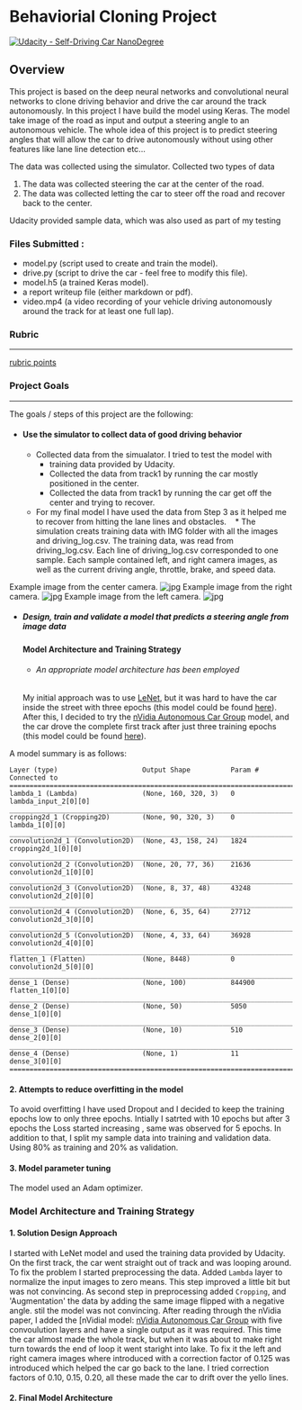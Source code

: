 # Behaviorial Cloning Project

[![Udacity - Self-Driving Car NanoDegree](https://s3.amazonaws.com/udacity-sdc/github/shield-carnd.svg)](http://www.udacity.com/drive)

Overview
---
This project is based on the deep neural networks and convolutional neural networks to clone driving behavior and drive the car around the track autonomously. In this project I have build the model using Keras. The model take image of the road as input and output a steering angle to an autonomous vehicle. The whole idea of this project is to predict steering angles that will allow the car to drive autonomously without using other features like lane line detection etc...

The data was collected using the simulator. Collected two types of data
1. The data was collected steering the car at the center of the road.
2. The data was collected letting the car to steer off the road and recover back to the center.

Udacity provided sample data, which was also used as part of my testing

### Files Submitted : 
* model.py (script used to create and train the model).
* drive.py (script to drive the car - feel free to modify this file).
* model.h5 (a trained Keras model).
* a report writeup file (either markdown or pdf).
* video.mp4 (a video recording of your vehicle driving autonomously around the track for at least one full lap).


### Rubric
---
[rubric points](https://review.udacity.com/#!/rubrics/432/view) 

### Project Goals
---
The goals / steps of this project are the following:
* #### Use the simulator to collect data of good driving behavior 
    * Collected data from the simualator. I tried to test the model with
      * training data provided by Udacity.
      * Collected the data from track1 by running the car mostly positioned in the center.
      * Collected the data from track1 by running the car get off the center and trying to recover.
    * For my final model I have used the data from Step 3 as it helped me to recover from hitting the lane lines and obstacles.
    * The simulation creats training data with IMG folder with all the images and driving_log.csv. The training data,  was read from driving_log.csv. Each line of driving_log.csv corresponded to one sample. Each sample contained left, and right camera images, as well as the current driving angle, throttle, brake, and speed data.

Example image from the center camera.
![jpg](./ExampleImages/center "center")
Example image from the right camera.
![jpg](./ExampleImages/right "right")
Example image from the left camera.
![jpg](./ExampleImages/left "left")


  
* ##### Design, train and validate a model that predicts a steering angle from image data
  #### Model Architecture and Training Strategy
    * ###### An appropriate model architecture has been employed
    My initial approach was to use [LeNet](http://yann.lecun.com/exdb/lenet/), but it was hard to have the car inside the street with three epochs (this model could be found [here](clone.py#L81-L94)). After this, I decided to try the [nVidia Autonomous Car Group](https://devblogs.nvidia.com/parallelforall/deep-learning-self-driving-cars/) model, and the car drove the complete first track after just three training epochs (this model could be found [here](model.py#L108-L123)).

A model summary is as follows:

```
Layer (type)                     Output Shape          Param #     Connected to                     
====================================================================================================
lambda_1 (Lambda)                (None, 160, 320, 3)   0           lambda_input_2[0][0]             
____________________________________________________________________________________________________
cropping2d_1 (Cropping2D)        (None, 90, 320, 3)    0           lambda_1[0][0]                   
____________________________________________________________________________________________________
convolution2d_1 (Convolution2D)  (None, 43, 158, 24)   1824        cropping2d_1[0][0]               
____________________________________________________________________________________________________
convolution2d_2 (Convolution2D)  (None, 20, 77, 36)    21636       convolution2d_1[0][0]            
____________________________________________________________________________________________________
convolution2d_3 (Convolution2D)  (None, 8, 37, 48)     43248       convolution2d_2[0][0]            
____________________________________________________________________________________________________
convolution2d_4 (Convolution2D)  (None, 6, 35, 64)     27712       convolution2d_3[0][0]            
____________________________________________________________________________________________________
convolution2d_5 (Convolution2D)  (None, 4, 33, 64)     36928       convolution2d_4[0][0]            
____________________________________________________________________________________________________
flatten_1 (Flatten)              (None, 8448)          0           convolution2d_5[0][0]            
____________________________________________________________________________________________________
dense_1 (Dense)                  (None, 100)           844900      flatten_1[0][0]                  
____________________________________________________________________________________________________
dense_2 (Dense)                  (None, 50)            5050        dense_1[0][0]                    
____________________________________________________________________________________________________
dense_3 (Dense)                  (None, 10)            510         dense_2[0][0]                    
____________________________________________________________________________________________________
dense_4 (Dense)                  (None, 1)             11          dense_3[0][0]                    
====================================================================================================

```

#### 2. Attempts to reduce overfitting in the model
To avoid overfitting I have used Dropout and I decided to keep the training epochs low to only three epochs. Intially I satrted with 10 epochs but after 3 epochs the Loss started increasing , same was observed for 5 epochs. 
In addition to that, I split my sample data into training and validation data. Using 80% as training and 20% as validation.

#### 3. Model parameter tuning

The model used an Adam optimizer.

### Model Architecture and Training Strategy

#### 1. Solution Design Approach

I started with LeNet model and used the training data provided by Udacity. On the first track, the car went straight out of track and was looping around. To fix the problem I started preprocessing the data. Added `Lambda` layer to normalize the input images to zero means. This step improved a little bit but was not convincing. As second step in preprocessing added  `Cropping`, and 'Augmentation' the data by adding the same image flipped with a negative angle.  stil the model was not convincing.
After reading through the nVidia paper, I added the  [nVidial model: [nVidia Autonomous Car Group](https://devblogs.nvidia.com/parallelforall/deep-learning-self-driving-cars/) with five convoulution layers and have a single output as it was required. This time the car almost made the whole track, but when it was about to make right turn towards the end of loop it went staright into lake.   To fix it  the left and right camera images where introduced with a correction factor of 0.125 was introduced which helped the car go back to the lane. I tried correction factors of 0.10, 0.15, 0.20, all these made the car to drift over the yello lines. 

#### 2. Final Model Architecture
